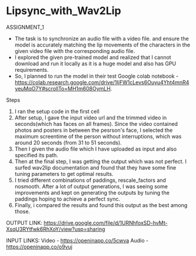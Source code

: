 # Lipsync_with_Wav2Lip
ASSIGNMENT_1
* The task is to synchronize an audio file with a video file. and ensure the model is accurately
matching the lip movements of the characters in the given video file with the corresponding audio file.
* I explored the given pre-trained model and realized that I cannot download and run it locally as it is a huge model and also has GPU requirements.
* So, I planned to run the model in their test Google colab notebook - https://colab.research.google.com/drive/1IjFW1cLevs6Ouyu4Yht4mnR4yeuMqO7Y#scrollTo=MH1m608OymLH.
  

Steps
1) I ran the setup code in the first cell
2) After setup, I gave the input video url and the trimmed video in seconds(which has faces on all frames). Since the video contained photos and posters in between the pesrson's face, I selected the maximum screentime of the person without interruptions, which was around 20 seconds (from 31 to 51 seconds).
3) Then I given the audio file which I have uploaded as input and also specified its path.
4) Then at the final step, I was getting the output which was not perfect. I surfed wav2lip documentation and found that they have some fine tuning parameters to get optimal results.
5) I tried different combinations of paddings, rescale_factors and nosmooth. After a lot of output generations, I was seeing some improvements and kept on generating the outputs by tuning the paddings hoping to achieve a perfect sync.
6) Finally, i compared the results and found this output as the best among those.

OUTPUT LINK: https://drive.google.com/file/d/1URNhfoxSD-hvMt-XsqU3RYtfwk6RhXoY/view?usp=sharing

INPUT LINKS:
Video - https://openinapp.co/5cwva
Audio - https://openinapp.co/o9vuj
